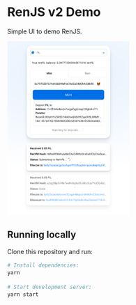 # RenJS v2 Demo

Simple UI to demo RenJS.

<img height="400" alt="Gateway Example Screenshot" src="./screenshot.png" />

## Running locally

Clone this repository and run:

```sh
# Install dependencies:
yarn

# Start development server:
yarn start
```
